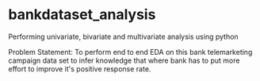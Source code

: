 # bankdataset_analysis
Performing univariate, bivariate and multivariate analysis using python

Problem Statement: 
To perform end to end EDA on this bank telemarketing campaign data set to infer knowledge that where bank has to put more effort to improve it's positive response rate.

